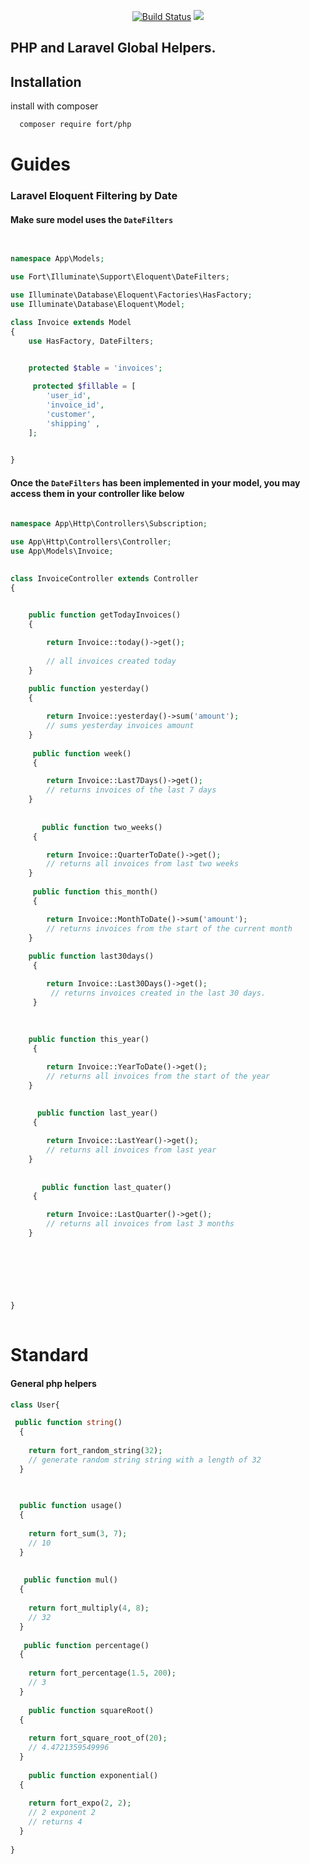  <p align="center">
<a href="https://github.com/sammyfort/mNotify-laravel"><img src="https://img.shields.io/badge/%3C%2F%3E-PHP%20-blue" alt="Build Status"></a>
<a href="https://packagist.org/packages/velstack/mnotify"><img src="https://img.shields.io/github/license/sammyfort/mNotify-laravel"></a>

 

</p>
 

## PHP and Laravel Global Helpers.

## Installation

install with composer

```bash
  composer require fort/php
```

 
 
# Guides
### Laravel Eloquent Filtering by Date

#### Make sure model uses the `DateFilters`

```php
 

namespace App\Models;

use Fort\Illuminate\Support\Eloquent\DateFilters;

use Illuminate\Database\Eloquent\Factories\HasFactory;
use Illuminate\Database\Eloquent\Model;

class Invoice extends Model
{
    use HasFactory, DateFilters;
     

    protected $table = 'invoices';

     protected $fillable = [
        'user_id',
        'invoice_id',
        'customer',
        'shipping' ,
    ];

      
}

```
#### Once the `DateFilters` has been implemented in your model, you may access them in your controller like below

```php
 
namespace App\Http\Controllers\Subscription;

use App\Http\Controllers\Controller;
use App\Models\Invoice;
 

class InvoiceController extends Controller
{
 

    public function getTodayInvoices()
    {

        return Invoice::today()->get();
        
        // all invoices created today
    }
    
    public function yesterday()
    {

        return Invoice::yesterday()->sum('amount');
        // sums yesterday invoices amount
    }
    
     public function week()
     {

        return Invoice::Last7Days()->get();
        // returns invoices of the last 7 days
    }
    
    
       public function two_weeks()
     {

        return Invoice::QuarterToDate()->get();
        // returns all invoices from last two weeks
    }
    
     public function this_month()
     {

        return Invoice::MonthToDate()->sum('amount');
        // returns invoices from the start of the current month 
    }
    
    public function last30days()
     {

        return Invoice::Last30Days()->get();
         // returns invoices created in the last 30 days.
     }
    
   
    
    public function this_year()
     {

        return Invoice::YearToDate()->get();
        // returns all invoices from the start of the year
    }
    
    
      public function last_year()
     {

        return Invoice::LastYear()->get();
        // returns all invoices from last year
    }
    
    
       public function last_quater()
     {

        return Invoice::LastQuarter()->get();
        // returns all invoices from last 3 months
    }
    
    


 

   
}
 
```
# Standard

#### General php helpers
```php
class User{

 public function string()
  {
  
    return fort_random_string(32);
    // generate random string string with a length of 32     
  }
   

  
  public function usage()
  {
  
    return fort_sum(3, 7);
    // 10     
  }
  
  
   public function mul()
  {
  
    return fort_multiply(4, 8);
    // 32     
  }
  
   public function percentage()
  {
  
    return fort_percentage(1.5, 200);
    // 3    
  }
  
    public function squareRoot()
  {
  
    return fort_square_root_of(20);
    // 4.4721359549996 
  }
  
    public function exponential()
  {
  
    return fort_expo(2, 2);
    // 2 exponent 2
    // returns 4
  }
   
}
 
```
 
 
